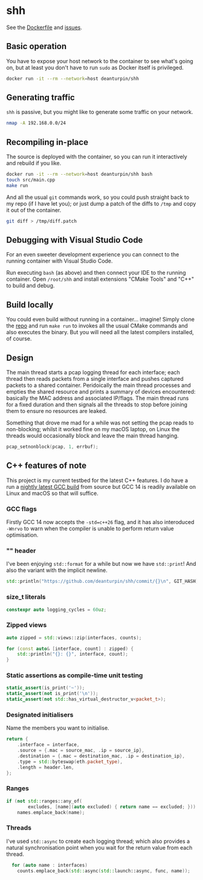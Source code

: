# shh

See the [Dockerfile](https://github.com/deanturpin/shh/blob/main/Dockerfile) and [issues](https://github.com/deanturpin/shh/issues).

## Basic operation

You have to expose your host network to the container to see what's going on, but at least you don't have to run `sudo` as Docker itself is privileged.

```bash
docker run -it --rm --network=host deanturpin/shh
```

## Generating traffic

`shh` is passive, but you might like to generate some traffic on your network.

```bash
nmap -A 192.168.0.0/24
```

## Recompiling in-place

The source is deployed with the container, so you can run it interactively and rebuild if you like.

```bash
docker run -it --rm --network=host deanturpin/shh bash
touch src/main.cpp
make run
```

And all the usual `git` commands work, so you could push straight back to my repo (if I have let you); or just dump a patch of the diffs to `/tmp` and copy it out of the container.

```bash
git diff > /tmp/diff.patch
```

## Debugging with Visual Studio Code

For an even sweeter development experience you can connect to the running container with Visual Studio Code.

Run executing `bash` (as above) and then connect your IDE to the running container. Open `/root/shh` and install extensions "CMake Tools" and "C++" to build and debug.

## Build locally

You could even build without running in a container... imagine! Simply clone the [repo](https://github.com/deanturpin/shh) and run `make run` to invokes all the usual CMake commands and also executes the binary. But you will need all the latest compilers installed, of course.

## Design

The main thread starts a pcap logging thread for each interface; each thread then reads packets from a single interface and pushes captured packets to a shared container. Peridoically the main thread processes and empties the shared resource and prints a summary of devices encountered: basically the MAC address and associated IP/flags. The main thread runs for a fixed duration and then signals all the threads to stop before joining them to ensure no resources are leaked.

Something that drove me mad for a while was not setting the pcap reads to non-blocking; whilst it worked fine on my macOS laptop, on Linux the threads would occasionally block and leave the main thread hanging.

```cpp
pcap_setnonblock(pcap, 1, errbuf);
```

## C++ features of note

This project is my current testbed for the latest C++ features. I do have a run a [nightly latest GCC build](https://hub.docker.com/r/deanturpin/gcc) from source but GCC 14 is readily available on Linux and macOS so that will suffice.

### GCC flags

Firstly GCC 14 now accepts the `-std=c++26` flag, and it has also interoduced `-Wnrvo` to warn when the compiler is unable to perform return value optimisation.

### "<print>" header

I've been enjoying `std::format` for a while but now we have `std::print`! And also the variant with the implicit newline.

```cpp
std::println("https://github.com/deanturpin/shh/commit/{}\n", GIT_HASH);
```

### size_t literals

```cpp
constexpr auto logging_cycles = 60uz;
```

### Zipped views

```cpp
auto zipped = std::views::zip(interfaces, counts);

for (const auto& [interface, count] : zipped) {
    std::println("{}: {}", interface, count);
}
```

### Static assertions as compile-time unit testing

```cpp
static_assert(is_print('~'));
static_assert(not is_print('\n'));
static_assert(not std::has_virtual_destructor_v<packet_t>);
```

### Designated initialisers

Name the members you want to initialise.

```cpp
return {
    .interface = interface,
    .source = {.mac = source_mac, .ip = source_ip},
    .destination = {.mac = destination_mac, .ip = destination_ip},
    .type = std::byteswap(eth.packet_type),
    .length = header.len,
};
```

### Ranges

```cpp
if (not std::ranges::any_of(
        excludes, [name](auto excluded) { return name == excluded; }))
    names.emplace_back(name);
```

### Threads

I've used `std::async` to create each logging thread; which also provides a natural synchronisation point when you wait for the return value from each thread.

```cpp
  for (auto name : interfaces)
    counts.emplace_back(std::async(std::launch::async, func, name));
```
